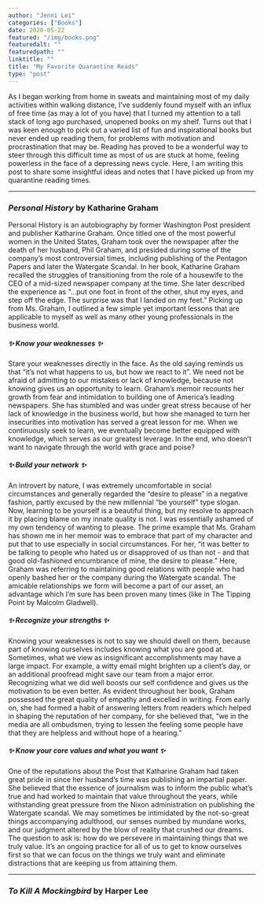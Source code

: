```yaml
---
author: "Jenni Lei"
categories: ["Books"]
date: 2020-05-22
featured: "/img/books.png"
featuredalt: ""
featuredpath: ""
linktitle: ""
title: "My Favorite Quarantine Reads"
type: "post"
---
```


As I began working from home in sweats and maintaining most of my daily activities within walking distance, I’ve suddenly found myself with an influx of free time (as may a lot of you have) that I turned my attention to a tall stack of long ago purchased, unopened books on my shelf. Turns out that I was keen enough to pick out a varied list of fun and inspirational books but never ended up reading them, for problems with motivation and procrastination that may be. Reading has proved to be a wonderful way to steer through this difficult time as most of us are stuck at home, feeling powerless in the face of a depressing news cycle. Here, I am writing this post to share some insightful ideas and notes that I have picked up from my quarantine reading times. 

---

### *Personal History* by Katharine Graham

Personal History is an autobiography by former Washington Post president and publisher Katharine Graham. Once titled one of the most powerful women in the United States, Graham took over the newspaper after the death of her husband, Phil Graham, and presided during some of the company’s most controversial times, including publishing of the Pentagon Papers and later the Watergate Scandal. In her book, Katharine Graham recalled the struggles of transitioning from the role of a housewife to the CEO of a mid-sized newspaper company at the time. She later described the experience as “...put one foot in front of the other, shut my eyes, and step off the edge. The surprise was that I landed on my feet.” Picking up from Ms. Graham, I outlined a few simple yet important lessons that are applicable to myself as well as many other young professionals in the business world. 


##### ✨ Know your weaknesses ✨

Stare your weaknesses directly in the face. As the old saying reminds us that “it’s not what happens to us, but how we react to it”. We need not be afraid of admitting to our mistakes or lack of knowledge, because not knowing gives us an opportunity to learn. Graham’s memoir recounts her growth from fear and intimidation to building one of America’s leading newspapers. She has stumbled and was under great stress because of her lack of knowledge in the business world, but how she managed to turn her insecurities into motivation has served a great lesson for me. When we continuously seek to learn, we eventually become better equipped with knowledge, which serves as our greatest leverage. In the end, who doesn’t want to navigate through the world with grace and poise? 


##### ✨ Build your network ✨

An introvert by nature, I was extremely uncomfortable in social circumstances and generally regarded the “desire to please” in a negative fashion, partly excused by the new millennial “be yourself” type slogan. Now, learning to be yourself is a beautiful thing, but my resolve to approach it by placing blame on my innate quality is not. I was essentially ashamed of my own tendency of wanting to please. The prime example that Ms. Graham has shown me in her memoir was to embrace that part of my character and put that to use especially in social circumstances. For her, “it was better to be talking to people who hated us or disapproved of us than not - and that good old-fashioned encumbrance of mine, the desire to please.” Here, Graham was referring to maintaining good relations with people who had openly bashed her or the company during the Watergate scandal. The amicable relationships we form will become a part of our asset, an advantage which I’m sure has been proven many times (like in The Tipping Point by Malcolm Gladwell). 


##### ✨ Recognize your strengths ✨

Knowing your weaknesses is not to say we should dwell on them, because part of knowing ourselves includes knowing what you are good at. Sometimes, what we view as insignificant accomplishments may have a large impact. For example, a witty email might brighten up a client’s day, or an additional proofread might save our team from a major error. Recognizing what we did well boosts our self confidence and gives us the motivation to be even better. As evident throughout her book, Graham possessed the great quality of empathy and excelled in writing. From early on, she had formed a habit of answering letters from readers which helped in shaping the reputation of her company, for she believed that, “we in the media are all ombudsmen, trying to lessen the feeling some people have that they are helpless and without hope of a hearing.” 

##### ✨ Know your core values and what you want ✨

One of the reputations about the Post that Katharine Graham had taken great pride in since her husband’s time was publishing an impartial paper. She believed that the essence of journalism was to inform the public what’s true and had worked to maintain that value throughout the years, while withstanding great pressure from the Nixon administration on publishing the Watergate scandal. We may sometimes be intimidated by the not-so-great things accompanying adulthood, our senses numbed by mundane works, and our judgment altered by the blow of reality that crushed our dreams. The question to ask is: how do we persevere in maintaining things that we truly value. It’s an ongoing practice for all of us to get to know ourselves first so that we can focus on the things we truly want and eliminate distractions that are keeping us from attaining them.  

---

### *To Kill A Mockingbird* by Harper Lee